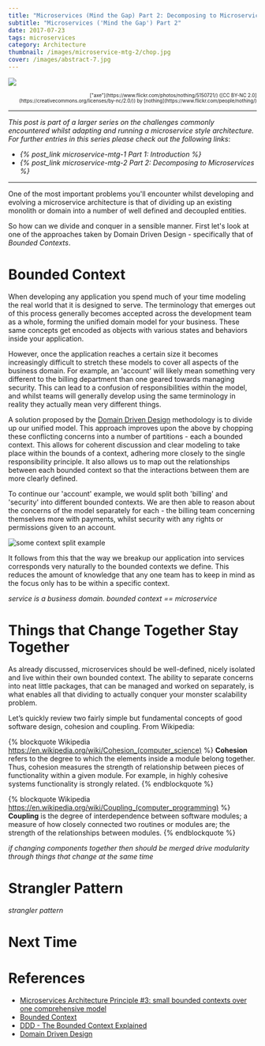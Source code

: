 ```yaml
---
title: "Microservices (Mind the Gap) Part 2: Decomposing to Microservices"
subtitle: "Microservices ('Mind the Gap') Part 2"
date: 2017-07-23
tags: microservices
category: Architecture
thumbnail: /images/microservice-mtg-2/chop.jpg
cover: /images/abstract-7.jpg
---
```


![](/images/microservice-mtg-2/chop.jpg)
<div style="text-align: right"><sub><sup>["axe"](https://www.flickr.com/photos/nothing/5150721/) ([CC BY-NC 2.0](https://creativecommons.org/licenses/by-nc/2.0/)) by [nothing](https://www.flickr.com/people/nothing/)</sup></sub></div>

---

*This post is part of a larger series on the challenges commonly encountered whilst adapting and running a microservice style architecture. For further entries in this series please check out the following links*:
* *{% post_link microservice-mtg-1 Part 1: Introduction %}*
* *{% post_link microservice-mtg-2 Part 2: Decomposing to Microservices %}*

---

One of the most important problems you'll encounter whilst developing and evolving a microservice architecture is that of dividing up an existing monolith or domain into a number of well defined and decoupled entities.

So how can we divide and conquer in a sensible manner. First let's look at one of the approaches taken by Domain Driven Design - specifically that of *Bounded Contexts*.

# Bounded Context

When developing any application you spend much of your time modeling the real world that it is designed to serve. The terminology that emerges out of this process generally becomes accepted across the development team as a whole, forming the unified domain model for your business. These same concepts get encoded as objects with various states and behaviors inside your application.

However, once the application reaches a certain size it becomes increasingly difficult to stretch these models to cover all aspects of the business domain. For example, an 'account' will likely mean something very different to the billing department than one geared towards managing security. This can lead to a confusion of responsibilities within the model, and whilst teams will generally develop using the same terminology in reality they actually mean very different things.

A solution proposed by the [Domain Driven Design](https://www.amazon.co.uk/Domain-driven-Design-Tackling-Complexity-Software/dp/0321125215) methodology is to divide up our unified model. This approach improves upon the above by chopping these conflicting concerns into a number of partitions - each a bounded context. This allows for coherent discussion and clear modeling to take place within the bounds of a context, adhering more closely to the single responsibility principle. It also allows us to map out the relationships between each bounded context so that the interactions between them are more clearly defined.

To continue our 'account' example, we would split both 'billing' and 'security' into different bounded contexts. We are then able to reason about the concerns of the model separately for each - the billing team concerning themselves more with payments, whilst security with any rights or permissions given to an account.

![some context split example]()

It follows from this that the way we breakup our application into services corresponds very naturally to the bounded contexts we define. This reduces the amount of knowledge that any one team has to keep in mind as the focus only has to be within a specific context. 

*service is a business domain. bounded context == microservice*


# Things that Change Together Stay Together

As already discussed, microservices should be well-defined, nicely isolated and live within their own bounded context. The ability to separate concerns into neat little packages, that can be managed and worked on separately, is what enables all that dividing to actually conquer your monster scalability problem.

Let’s quickly review two fairly simple but fundamental concepts of good software design, cohesion and coupling. From Wikipedia:

{% blockquote Wikipedia https://en.wikipedia.org/wiki/Cohesion_(computer_science) %}
**Cohesion** refers to the degree to which the elements inside a module belong together. Thus, cohesion measures the strength of relationship between pieces of functionality within a given module. For example, in highly cohesive systems functionality is strongly related.
{% endblockquote %}

{% blockquote Wikipedia https://en.wikipedia.org/wiki/Coupling_(computer_programming) %}
**Coupling** is the degree of interdependence between software modules; a measure of how closely connected two routines or modules are; the strength of the relationships between modules.
{% endblockquote %}

*if changing components together then should be merged*
*drive modularity through things that change at the same time*

# Strangler Pattern

*strangler pattern*

# Next Time



# References
* [Microservices Architecture Principle #3: small bounded contexts over one comprehensive model](http://blog.xebia.com/microservices-architecture-principle-3-small-bounded-contexts-over-one-comprehensive-model/)
* [Bounded Context](https://martinfowler.com/bliki/BoundedContext.html)
* [DDD - The Bounded Context Explained](http://blog.sapiensworks.com/post/2012/04/17/DDD-The-Bounded-Context-Explained.aspx)
* [Domain Driven Design](https://www.amazon.co.uk/Domain-driven-Design-Tackling-Complexity-Software/dp/0321125215)
